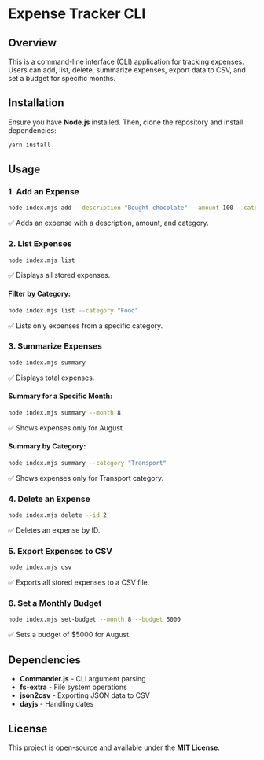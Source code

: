 # Expense Tracker CLI

## Overview
This is a command-line interface (CLI) application for tracking expenses. Users can add, list, delete, summarize expenses, export data to CSV, and set a budget for specific months.

## Installation

Ensure you have **Node.js** installed. Then, clone the repository and install dependencies:

```sh
yarn install
```

## Usage

### 1. Add an Expense
```sh
node index.mjs add --description "Bought chocolate" --amount 100 --category "Food"
```
✅ Adds an expense with a description, amount, and category.

### 2. List Expenses
```sh
node index.mjs list
```
✅ Displays all stored expenses.

#### Filter by Category:
```sh
node index.mjs list --category "Food"
```
✅ Lists only expenses from a specific category.

### 3. Summarize Expenses
```sh
node index.mjs summary
```
✅ Displays total expenses.

#### Summary for a Specific Month:
```sh
node index.mjs summary --month 8
```
✅ Shows expenses only for August.

#### Summary by Category:
```sh
node index.mjs summary --category "Transport"
```
✅ Shows expenses only for Transport category.

### 4. Delete an Expense
```sh
node index.mjs delete --id 2
```
✅ Deletes an expense by ID.

### 5. Export Expenses to CSV
```sh
node index.mjs csv
```
✅ Exports all stored expenses to a CSV file.

### 6. Set a Monthly Budget
```sh
node index.mjs set-budget --month 8 --budget 5000
```
✅ Sets a budget of $5000 for August.

## Dependencies
- **Commander.js** - CLI argument parsing
- **fs-extra** - File system operations
- **json2csv** - Exporting JSON data to CSV
- **dayjs** - Handling dates

## License
This project is open-source and available under the **MIT License**.

